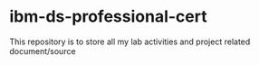 # ibm-ds-professional-cert
This repository is to store all my lab activities and project related document/source
